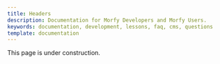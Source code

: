 ```yaml
---
title: Headers
description: Documentation for Morfy Developers and Morfy Users.
keywords: documentation, development, lessons, faq, cms, questions
template: documentation
---
```


This page is under construction.
